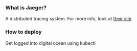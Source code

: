 ### What is Jaeger?

A distributed tracing system. For more info, look at [their site](https://www.jaegertracing.io/)

### How to deploy

Get logged into digital ocean using kubectl
